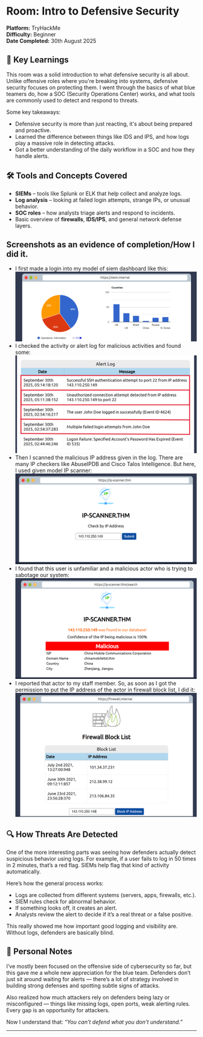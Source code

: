 # Room: Intro to Defensive Security  
**Platform:** TryHackMe  
**Difficulty:** Beginner  
**Date Completed:** 30th August 2025 

## 🔑 Key Learnings

This room was a solid introduction to what defensive security is all about. Unlike offensive roles where you're breaking into systems, defensive security focuses on protecting them. I went through the basics of what blue teamers do, how a SOC (Security Operations Center) works, and what tools are commonly used to detect and respond to threats.

Some key takeaways:
- Defensive security is more than just reacting, it's about being prepared and proactive.
- Learned the difference between things like IDS and IPS, and how logs play a massive role in detecting attacks.
- Got a better understanding of the daily workflow in a SOC and how they handle alerts.

## 🛠 Tools and Concepts Covered

- **SIEMs** – tools like Splunk or ELK that help collect and analyze logs.
- **Log analysis** – looking at failed login attempts, strange IPs, or unusual behavior.
- **SOC roles** – how analysts triage alerts and respond to incidents.
- Basic overview of **firewalls**, **IDS/IPS**, and general network defense layers.

## Screenshots as an evidence of completion/How I did it.

- I first made a login into my model of siem dashboard like this:
![Defensive Security Intro](images/siem1.png)
- I checked the activity or alert log for malicious activities and found some:
![Defensive Security Intro](images/siem2.png)
- Then I scanned the malicious IP address given in the log. There are many IP checkers like AbuseIPDB and Cisco Talos Intelligence. But here, I used given model IP scanner:
![Defensive Security Intro](images/siem3.png)
- I found that this user is unfamiliar and a malicious actor who is trying to sabotage our system:
![Defensive Security Intro](images/siem4.png)
- I reported that actor to my staff member. So, as soon as I got the permission to put the IP address of the actor in firewall block list, I did it:
![Defensive Security Intro](images/siem5.png)

## 🔍 How Threats Are Detected

One of the more interesting parts was seeing how defenders actually detect suspicious behavior using logs. For example, if a user fails to log in 50 times in 2 minutes, that’s a red flag. SIEMs help flag that kind of activity automatically.

Here’s how the general process works:
- Logs are collected from different systems (servers, apps, firewalls, etc.).
- SIEM rules check for abnormal behavior.
- If something looks off, it creates an alert.
- Analysts review the alert to decide if it’s a real threat or a false positive.

This really showed me how important good logging and visibility are. Without logs, defenders are basically blind.

## 📝 Personal Notes

I’ve mostly been focused on the offensive side of cybersecurity so far, but this gave me a whole new appreciation for the blue team. Defenders don’t just sit around waiting for alerts — there’s a lot of strategy involved in building strong defenses and spotting subtle signs of attacks.

Also realized how much attackers rely on defenders being lazy or misconfigured — things like missing logs, open ports, weak alerting rules. Every gap is an opportunity for attackers.

Now I understand that:
*“You can’t defend what you don’t understand.”*

---

